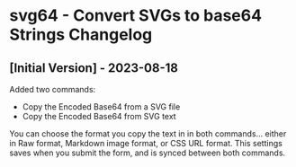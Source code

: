# svg64 - Convert SVGs to base64 Strings Changelog

## [Initial Version] - 2023-08-18

Added two commands:

- Copy the Encoded Base64 from a SVG file
- Copy the Encoded Base64 from SVG text

You can choose the format you copy the text in in both commands... either in Raw format, Markdown image format, or CSS URL format. This settings saves when you submit the form, and is synced between both commands.
